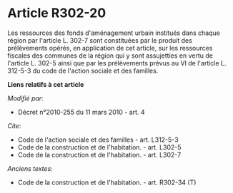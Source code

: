 # Article R302-20

Les ressources des fonds d'aménagement urbain institués dans chaque région par l'article L. 302-7 sont constituées par le
produit des prélèvements opérés, en application de cet article, sur les ressources fiscales des communes de la région qui y
sont assujetties en vertu de l'article L. 302-5 ainsi que par les prélèvements prévus au VI de l'article L. 312-5-3 du code
de l'action sociale et des familles.

**Liens relatifs à cet article**

_Modifié par_:

  - Décret n°2010-255 du 11 mars 2010 - art. 4

_Cite_:

  - Code de l'action sociale et des familles - art. L312-5-3
  - Code de la construction et de l'habitation. - art. L302-5
  - Code de la construction et de l'habitation. - art. L302-7

_Anciens textes_:

  - Code de la construction et de l'habitation. - art. R302-34 (T)
